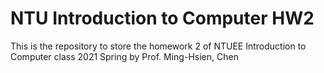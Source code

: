 # NTU Introduction to Computer HW2
This is the repository to store the homework 2 of NTUEE Introduction to Computer class 2021 Spring by Prof. Ming-Hsien, Chen
